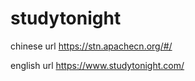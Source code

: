 # studytonight

chinese url
https://stn.apachecn.org/#/

english url 
https://www.studytonight.com/
